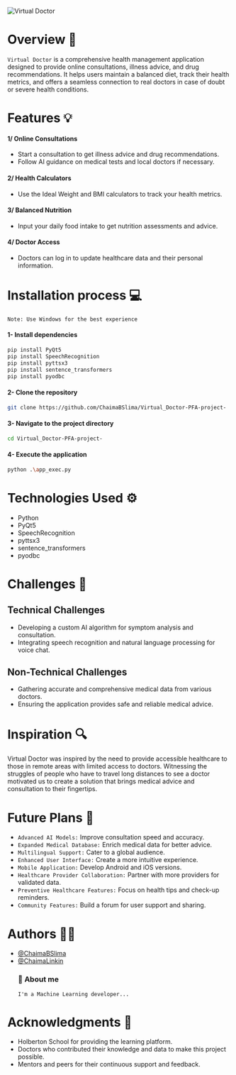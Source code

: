 ![Virtual Doctor](https://github.com/ChaimaBSlima/Virtual_Doctor-PFA-project-/assets/146720036/4a4243db-3e50-4c3f-a04e-9fedf3d09881)
# Overview :page_facing_up:
`Virtual Doctor` is a comprehensive health management application designed to provide online consultations, illness advice, and drug recommendations. It helps users maintain a balanced diet, track their health metrics, and offers a seamless connection to real doctors in case of doubt or severe health conditions.

# Features :bulb:

#### 1/ Online Consultations
- Start a consultation to get illness advice and drug recommendations.
- Follow AI guidance on medical tests and local doctors if necessary.

#### 2/ Health Calculators

- Use the Ideal Weight and BMI calculators to track your health metrics.

#### 3/ Balanced Nutrition

- Input your daily food intake to get nutrition assessments and advice.

#### 4/ Doctor Access

- Doctors can log in to update healthcare data and their personal information.

# Installation process :computer:

`Note: Use Windows for the best experience `

#### 1- Install dependencies

``` bash
pip install PyQt5
pip install SpeechRecognition
pip install pyttsx3
pip install sentence_transformers
pip install pyodbc
```
#### 2- Clone the repository
``` bash
git clone https://github.com/ChaimaBSlima/Virtual_Doctor-PFA-project-
```
#### 3- Navigate to the project directory
``` bash 
cd Virtual_Doctor-PFA-project-
``` 

#### 4- Execute the application

``` bash 
python .\app_exec.py
``` 

# Technologies Used :gear:
- Python
- PyQt5
- SpeechRecognition
- pyttsx3
- sentence_transformers
- pyodbc

# Challenges :dart:

## Technical Challenges 

 - Developing a custom AI algorithm for symptom analysis and consultation.
- Integrating speech recognition and natural language processing for voice chat.

## Non-Technical Challenges
- Gathering accurate and comprehensive medical data from various doctors.
- Ensuring the application provides safe and reliable medical advice.

# Inspiration :mag:
Virtual Doctor was inspired by the need to provide accessible healthcare to those in remote areas with limited access to doctors. Witnessing the struggles of people who have to travel long distances to see a doctor motivated us to create a solution that brings medical advice and consultation to their fingertips.

# Future Plans :calendar:
- `Advanced AI Models:` Improve consultation speed and accuracy.
- `Expanded Medical Database:` Enrich medical data for better advice.
- `Multilingual Support:` Cater to a global audience.
- `Enhanced User Interface:` Create a more intuitive experience.
- `Mobile Application:` Develop Android and iOS versions.
- `Healthcare Provider Collaboration:` Partner with more providers for validated data.
- `Preventive Healthcare Features:` Focus on health tips and check-up reminders.
- `Community Features:` Build a forum for user support and sharing.

# Authors :woman_technologist:
- [@ChaimaBSlima](https://github.com/ChaimaBSlima)
- [@ChaimaLinkin](https://www.linkedin.com/in/chaima-ben-slima-35477120a/)
  ### 🚀 About me 
      I'm a Machine Learning developer...

# Acknowledgments :busts_in_silhouette:
- Holberton School for providing the learning platform.
- Doctors who contributed their knowledge and data to make this project possible.
- Mentors and peers for their continuous support and feedback.
